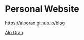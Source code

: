 # Personal Website
https://alporan.github.io/blog

<div class="badge-base LI-profile-badge" data-locale="en_US" data-size="medium" data-theme="light" data-type="VERTICAL" data-vanity="alp-oran" data-version="v1"><a class="badge-base__link LI-simple-link" href="https://tr.linkedin.com/in/alp-oran?trk=profile-badge">Alp Oran</a></div>
              
